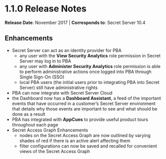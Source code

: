 [title]: # (1.1.0)
[tags]: # (Privileged Behavior Analytics,PBA,Release Notes,Read Me)
[priority]: # (7060)
# 1.1.0 Release Notes

**Release Date**: November 2017 | **Corresponds to**: Secret Server 10.4

## Enhancements

* Secret Server can act as an identity provider for PBA
  * any user with the **View Security Analytics** role permission in Secret Server may log in to PBA
  * any user with **Administer Security Analytics** role permission is able to perform administrative actions once logged into PBA through Single Sign-On (SSO)
  * local PBA users (the initial users prior to integrating PBA into Secret Server) still have administrative rights
* PBA can now integrate with Secret Server Cloud
* the Dashboard now has a **Dashboard Assistant**, a feed of the important events that have occurred in a customer’s Secret Server environment that details why those events are important to see and what should be done as a result
* PBA has integrated with **AppCues** to provide useful product tours throughout each page
* Secret Access Graph Enhancements
  * nodes on the Secret Access Graph are now outlined by varying shades of red if there is an active alert affecting them
  * filter configurations can now be saved and recalled for convenient views of the Secret Access Graph